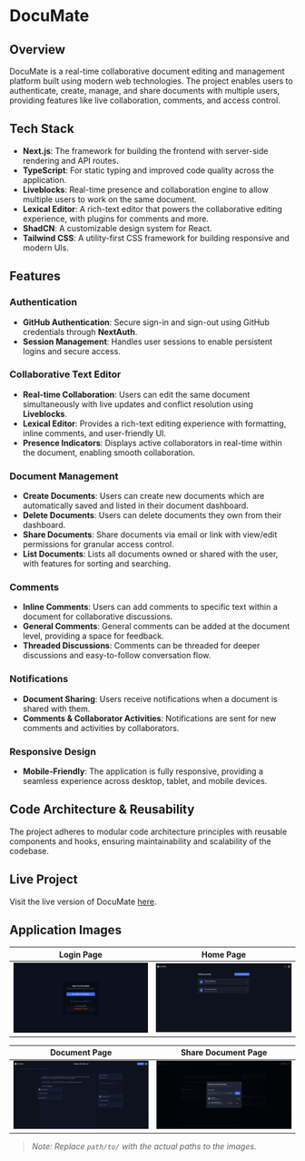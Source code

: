 # DocuMate

## Overview

DocuMate is a real-time collaborative document editing and management platform built using modern web technologies. The project enables users to authenticate, create, manage, and share documents with multiple users, providing features like live collaboration, comments, and access control.

## Tech Stack

- **Next.js**: The framework for building the frontend with server-side rendering and API routes.
- **TypeScript**: For static typing and improved code quality across the application.
- **Liveblocks**: Real-time presence and collaboration engine to allow multiple users to work on the same document.
- **Lexical Editor**: A rich-text editor that powers the collaborative editing experience, with plugins for comments and more.
- **ShadCN**: A customizable design system for React.
- **Tailwind CSS**: A utility-first CSS framework for building responsive and modern UIs.

## Features

### Authentication

- **GitHub Authentication**: Secure sign-in and sign-out using GitHub credentials through **NextAuth**.
- **Session Management**: Handles user sessions to enable persistent logins and secure access.

### Collaborative Text Editor

- **Real-time Collaboration**: Users can edit the same document simultaneously with live updates and conflict resolution using **Liveblocks**.
- **Lexical Editor**: Provides a rich-text editing experience with formatting, inline comments, and user-friendly UI.
- **Presence Indicators**: Displays active collaborators in real-time within the document, enabling smooth collaboration.

### Document Management

- **Create Documents**: Users can create new documents which are automatically saved and listed in their document dashboard.
- **Delete Documents**: Users can delete documents they own from their dashboard.
- **Share Documents**: Share documents via email or link with view/edit permissions for granular access control.
- **List Documents**: Lists all documents owned or shared with the user, with features for sorting and searching.

### Comments

- **Inline Comments**: Users can add comments to specific text within a document for collaborative discussions.
- **General Comments**: General comments can be added at the document level, providing a space for feedback.
- **Threaded Discussions**: Comments can be threaded for deeper discussions and easy-to-follow conversation flow.

### Notifications

- **Document Sharing**: Users receive notifications when a document is shared with them.
- **Comments & Collaborator Activities**: Notifications are sent for new comments and activities by collaborators.

### Responsive Design

- **Mobile-Friendly**: The application is fully responsive, providing a seamless experience across desktop, tablet, and mobile devices.

## Code Architecture & Reusability

The project adheres to modular code architecture principles with reusable components and hooks, ensuring maintainability and scalability of the codebase.

## Live Project

Visit the live version of DocuMate [here](https://documate-swart.vercel.app).

## Application Images

| Login Page                        | Home Page                       |
| --------------------------------- | ------------------------------- |
| ![Login Page](./public/login.png) | ![Home Page](./public/home.png) |

| Document Page                           | Share Document Page                         |
| --------------------------------------- | ------------------------------------------- |
| ![Document Page](./public/document.png) | ![Share Document Page](./public/invite.png) |

> _Note: Replace `path/to/` with the actual paths to the images._
